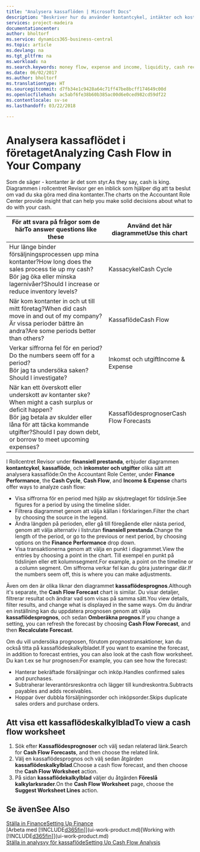```yaml
---
title: "Analysera kassaflöden | Microsoft Docs"
description: "Beskriver hur du använder kontantcykel, intäkter och kostnader, kassaflöde och kassaflödesprognosdiagrammet för att analysera tidigare flöden av likvida medel från och till ditt företag."
services: project-madeira
documentationcenter: 
author: bholtorf
ms.service: dynamics365-business-central
ms.topic: article
ms.devlang: na
ms.tgt_pltfrm: na
ms.workload: na
ms.search.keywords: money flow, expense and income, liquidity, cash receipts minus cash payments, Cartera
ms.date: 06/02/2017
ms.author: bholtorf
ms.translationtype: HT
ms.sourcegitcommit: d7fb34e1c9428a64c71ff47be8bcff174649c00d
ms.openlocfilehash: ac5abf6fe38b60b385ac00d6e0ced982cd59df22
ms.contentlocale: sv-se
ms.lasthandoff: 03/22/2018

---
```

# <a name="analyzing-cash-flow-in-your-company"></a><span data-ttu-id="b91e9-103">Analysera kassaflödet i företaget</span><span class="sxs-lookup"><span data-stu-id="b91e9-103">Analyzing Cash Flow in Your Company</span></span>
<span data-ttu-id="b91e9-104">Som de säger - kontanter är det som styr.</span><span class="sxs-lookup"><span data-stu-id="b91e9-104">As they say, cash is king.</span></span> <span data-ttu-id="b91e9-105">Diagrammen i rollcentret Revisor ger en inblick som hjälper dig att ta beslut om vad du ska göra med dina kontanter.</span><span class="sxs-lookup"><span data-stu-id="b91e9-105">The charts on the Accountant Role Center provide insight that can help you make solid decisions about what to do with your cash.</span></span>  

| <span data-ttu-id="b91e9-106">För att svara på frågor som de här</span><span class="sxs-lookup"><span data-stu-id="b91e9-106">To answer questions like these</span></span> | <span data-ttu-id="b91e9-107">Använd det här diagrammet</span><span class="sxs-lookup"><span data-stu-id="b91e9-107">Use this chart</span></span> |
| --- | --- |
| <span data-ttu-id="b91e9-108">Hur länge binder försäljningsprocessen upp mina kontanter?</span><span class="sxs-lookup"><span data-stu-id="b91e9-108">How long does the sales process tie up my cash?</span></span></br> <span data-ttu-id="b91e9-109">Bör jag öka eller minska lagernivåer?</span><span class="sxs-lookup"><span data-stu-id="b91e9-109">Should I increase or reduce inventory levels?</span></span> |<span data-ttu-id="b91e9-110">Kassacykel</span><span class="sxs-lookup"><span data-stu-id="b91e9-110">Cash Cycle</span></span> |
| <span data-ttu-id="b91e9-111">När kom kontanter in och ut till mitt företag?</span><span class="sxs-lookup"><span data-stu-id="b91e9-111">When did cash move in and out of my company?</span></span></br> <span data-ttu-id="b91e9-112">Är vissa perioder bättre än andra?</span><span class="sxs-lookup"><span data-stu-id="b91e9-112">Are some periods better than others?</span></span> |<span data-ttu-id="b91e9-113">Kassaflöde</span><span class="sxs-lookup"><span data-stu-id="b91e9-113">Cash Flow</span></span> |
| <span data-ttu-id="b91e9-114">Verkar siffrorna fel för en period?</span><span class="sxs-lookup"><span data-stu-id="b91e9-114">Do the numbers seem off for a period?</span></span></br> <span data-ttu-id="b91e9-115">Bör jag ta undersöka saken?</span><span class="sxs-lookup"><span data-stu-id="b91e9-115">Should I investigate?</span></span> |<span data-ttu-id="b91e9-116">Inkomst och utgift</span><span class="sxs-lookup"><span data-stu-id="b91e9-116">Income & Expense</span></span> |
| <span data-ttu-id="b91e9-117">När kan ett överskott eller underskott av kontanter ske?</span><span class="sxs-lookup"><span data-stu-id="b91e9-117">When might a cash surplus or deficit happen?</span></span></br> <span data-ttu-id="b91e9-118">Bör jag betala av skulder eller låna för att täcka kommande utgifter?</span><span class="sxs-lookup"><span data-stu-id="b91e9-118">Should I pay down debt, or borrow to meet upcoming expenses?</span></span> |<span data-ttu-id="b91e9-119">Kassaflödesprognoser</span><span class="sxs-lookup"><span data-stu-id="b91e9-119">Cash Flow Forecasts</span></span> |

<span data-ttu-id="b91e9-120">I Rollcentret Revisor under **finansiell prestanda**, erbjuder diagrammen **kontantcykel**, **kassaflöde**, och **inkomster och utgifter** olika sätt att analysera kassaflöde:</span><span class="sxs-lookup"><span data-stu-id="b91e9-120">On the Accountant Role Center, under **Finance Performance**, the **Cash Cycle**, **Cash Flow**, and **Income & Expense** charts offer ways to analyze cash flow:</span></span>  

* <span data-ttu-id="b91e9-121">Visa siffrorna för en period med hjälp av skjutreglaget för tidslinje.</span><span class="sxs-lookup"><span data-stu-id="b91e9-121">See figures for a period by using the timeline slider.</span></span>  
* <span data-ttu-id="b91e9-122">Filtrera diagrammet genom att välja källan i förklaringen.</span><span class="sxs-lookup"><span data-stu-id="b91e9-122">Filter the chart by choosing the source in the legend.</span></span>  
* <span data-ttu-id="b91e9-123">Ändra längden på perioden, eller gå till föregående eller nästa period, genom att välja alternativ i listrutan **finansiell prestanda**.</span><span class="sxs-lookup"><span data-stu-id="b91e9-123">Change the length of the period, or go to the previous or next period, by choosing options on the **Finance Performance** drop down.</span></span>  
* <span data-ttu-id="b91e9-124">Visa transaktionerna genom att välja en punkt i diagrammet.</span><span class="sxs-lookup"><span data-stu-id="b91e9-124">View the entries by choosing a point in the chart.</span></span> <span data-ttu-id="b91e9-125">Till exempel en punkt på tidslinjen eller ett kolumnsegment.</span><span class="sxs-lookup"><span data-stu-id="b91e9-125">For example, a point on the timeline or a column segment.</span></span> <span data-ttu-id="b91e9-126">Om siffrorna verkar fel kan du göra justeringar där.</span><span class="sxs-lookup"><span data-stu-id="b91e9-126">If the numbers seem off, this is where you can make adjustments.</span></span>  

<span data-ttu-id="b91e9-127">Även om den är olika liknar den diagrammet **kassaflödesprognos**.</span><span class="sxs-lookup"><span data-stu-id="b91e9-127">Although it's separate, the **Cash Flow Forecast** chart is similar.</span></span> <span data-ttu-id="b91e9-128">Du visar detaljer, filtrerar resultat och ändrar vad som visas på samma sätt.</span><span class="sxs-lookup"><span data-stu-id="b91e9-128">You view details, filter results, and change what is displayed in the same ways.</span></span> <span data-ttu-id="b91e9-129">Om du ändrar en inställning kan du uppdatera prognosen genom att välja **kassaflödesprognos**, och sedan **Omberäkna prognos**.</span><span class="sxs-lookup"><span data-stu-id="b91e9-129">If you change a setting, you can refresh the forecast by choosing **Cash Flow Forecast**, and then **Recalculate Forecast**.</span></span>

<span data-ttu-id="b91e9-130">Om du vill undersöka prognosen, förutom prognostransaktioner, kan du också titta på kassaflödeskalkylbladet.</span><span class="sxs-lookup"><span data-stu-id="b91e9-130">If you want to examine the forecast, in addition to forecast entries, you can also look at the cash flow worksheet.</span></span> <span data-ttu-id="b91e9-131">Du kan t.ex se hur prognosen:</span><span class="sxs-lookup"><span data-stu-id="b91e9-131">For example, you can see how the forecast:</span></span>

* <span data-ttu-id="b91e9-132">Hanterar bekräftade försäljningar och inköp.</span><span class="sxs-lookup"><span data-stu-id="b91e9-132">Handles confirmed sales and purchases.</span></span>  
* <span data-ttu-id="b91e9-133">Subtraherar leverantörsreskontra och lägger till kundreskontra.</span><span class="sxs-lookup"><span data-stu-id="b91e9-133">Subtracts payables and adds receivables.</span></span>  
* <span data-ttu-id="b91e9-134">Hoppar över dubbla försäljningsorder och inköpsorder.</span><span class="sxs-lookup"><span data-stu-id="b91e9-134">Skips duplicate sales orders and purchase orders.</span></span>  

## <a name="to-view-a-cash-flow-worksheet"></a><span data-ttu-id="b91e9-135">Att visa ett kassaflödeskalkylblad</span><span class="sxs-lookup"><span data-stu-id="b91e9-135">To view a cash flow worksheet</span></span>
1. <span data-ttu-id="b91e9-136">Sök efter **Kassaflödesprognoser** och välj sedan relaterad länk.</span><span class="sxs-lookup"><span data-stu-id="b91e9-136">Search for **Cash Flow Forecasts**, and then choose the related link.</span></span>  
2. <span data-ttu-id="b91e9-137">Välj en kassaflödesprognos och välj sedan åtgärden **kassaflödeskalkylblad**.</span><span class="sxs-lookup"><span data-stu-id="b91e9-137">Choose a cash flow forecast, and then choose the **Cash Flow Worksheet** action.</span></span>  
3. <span data-ttu-id="b91e9-138">På sidan **kassaflödekalkylblad** väljer du åtgärden **Föreslå kalkylarksrader**.</span><span class="sxs-lookup"><span data-stu-id="b91e9-138">On the **Cash Flow Worksheet** page, choose the **Suggest Worksheet Lines** action.</span></span>  

## <a name="see-also"></a><span data-ttu-id="b91e9-139">Se även</span><span class="sxs-lookup"><span data-stu-id="b91e9-139">See Also</span></span>
[<span data-ttu-id="b91e9-140">Ställa in Finance</span><span class="sxs-lookup"><span data-stu-id="b91e9-140">Setting Up Finance</span></span>](finance-setup-finance.md)  
<span data-ttu-id="b91e9-141">[Arbeta med [!INCLUDE[d365fin](includes/d365fin_md.md)]](ui-work-product.md)</span><span class="sxs-lookup"><span data-stu-id="b91e9-141">[Working with [!INCLUDE[d365fin](includes/d365fin_md.md)]](ui-work-product.md)</span></span>  
[<span data-ttu-id="b91e9-142">Ställa in analysvy för kassaflöde</span><span class="sxs-lookup"><span data-stu-id="b91e9-142">Setting Up Cash Flow Analysis</span></span>](finance-setup-cash-flow-analyses.md)  

